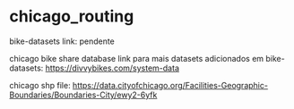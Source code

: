 # chicago_routing

bike-datasets link: pendente

chicago bike share database link para mais datasets adicionados em bike-datasets: https://divvybikes.com/system-data

chicago shp file: https://data.cityofchicago.org/Facilities-Geographic-Boundaries/Boundaries-City/ewy2-6yfk